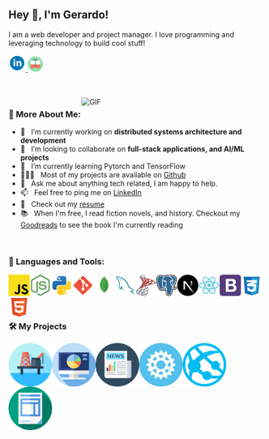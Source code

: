 ## Hey 👋, I'm Gerardo!
<p>
  I am a web developer and project manager. I love programming and leveraging technology to build cool stuff!
</p>
<p>
  <a href="https://www.linkedin.com/in/sanchezwebdev/">
    <img alt="LinkedIn" src="https://raw.githubusercontent.com/sanchezwebdev/svgs/master/linkedin-svgrepo-com.svg" style="height:34px; width:auto;"/>
  </a>  
  <a href="https://gerardosanchez.dev/" target="_blank">
    <img alt="Portfolio" src="https://raw.githubusercontent.com/sanchezwebdev/svgs/master/portfolio-bag-svgrepo-com.svg" style="height:30px; width:auto;"/>
  </a>
</p>
<br/>
<br/>

<img align="right" alt="GIF" src="https://external-content.duckduckgo.com/iu/?u=https%3A%2F%2Fchrisdermody.com%2Fcontent%2Fimages%2F2017%2F12%2F10_coding_dribbble.gif&f=1&nofb=1&ipt=af58e380d6e38d13a5fcd4f496ecbd6a271047e11c9f4fca9d28adf349038aa4&ipo=images" width="360px"/>   
  
### 🧐 More About Me:

- 🔭 &nbsp; I’m currently working on **distributed systems architecture and development**
- 🤝 &nbsp; I’m looking to collaborate on **full-stack applications, and AI/ML projects**
- 🌱 &nbsp; I’m currently learning Pytorch and TensorFlow
- 👨🏻‍💻 &nbsp; Most of my projects are available on <a href="https://github.com/sanchezwebdev?tab=repositories" target="_blank">Github</a>
- 💬 &nbsp; Ask me about anything tech related, I am happy to help.
- 📫 &nbsp; Feel free to ping me on <a href="https://www.linkedin.com/in/sanchezwebdev/" target="_blank">LinkedIn</a>
- 📝 &nbsp; Check out my <a href="https://docs.google.com/document/d/1t-yJ-MFvNxRSkxUpnCzTNbYjyYBn6sBmAhEypXkwuRM/edit?usp=sharing" target="_blank">resume</a>
- 📚 &nbsp; When I'm free, I read fiction novels, and history. Checkout my <a href="https://www.goodreads.com/review/list/183830290-gerardo?shelf=currently-reading" target="_blank">Goodreads</a> to see the book I'm currently reading

<br>

### 🔨 Languages and Tools:
<a href="https://developer.mozilla.org/en-US/docs/Web/JavaScript" target="_blank"><img align="left" alt="Javascript" src="https://raw.githubusercontent.com/sanchezwebdev/svgs/master/javascript-svgrepo-com.svg" style="height:42px; width:auto;" /></a>
<a href="https://nodejs.org/en" target="_blank"><img align="left" src="https://raw.githubusercontent.com/sanchezwebdev/svgs/master/nodejs-icon-svgrepo-com.svg" alt="node.js" style="height:42px; width:auto;" /></a> 
<a href="https://www.python.org" target="_blank"><img align="left" alt="Python" src="https://raw.githubusercontent.com/sanchezwebdev/svgs/master/python-svgrepo-com.svg" style="height:42px; width:auto;" /></a>
<a href="https://git-scm.com/" target="_blank"><img align="left" src="https://raw.githubusercontent.com/sanchezwebdev/svgs/master/git-svgrepo-com.svg" alt="git" style="height:42px; width:auto;" /></a>
<a href="https://mongodb.com" target="_blank"><img align="left" alt="MongoDB" src="https://raw.githubusercontent.com/sanchezwebdev/svgs/master/mongo-svgrepo-com.svg" style="height:42px; width:auto;" /></a>
<a href="https://mysql.com" target="_blank"><img align="left" alt="MySQL" src="https://raw.githubusercontent.com/sanchezwebdev/svgs/master/mysql-svgrepo-com.svg" style="height:42px; width:auto;" /></a>
<a href="https://www.microsoft.com/en-us/sql-server/" target="_blank"><img align="left" alt="SQL Server" src="https://raw.githubusercontent.com/sanchezwebdev/svgs/master/SQL_Server201.png" style="height:42px; width:auto;" /></a>
<a href="https://www.postgresql.org/" target="_blank"><img align="left" alt="PostgreSQL" src="https://raw.githubusercontent.com/sanchezwebdev/svgs/master/postgresql-svgrepo-com.svg" style="height:42px; width:auto;" /></a>
<a href="https://nextjs.org/" target="_blank"><img align="left" alt="Next.js" src="https://raw.githubusercontent.com/sanchezwebdev/svgs/master/next-js-svgrepo-com.png" style="height:42px; width:auto;" /></a>
<a href="https://react.dev" target="_blank"><img align="left" alt="React" src="https://raw.githubusercontent.com/sanchezwebdev/svgs/master/react-svgrepo-com.svg" style="height:42px; width:auto;" /></a>
<a href="https://getbootstrap.com/" target="_blank"><img align="left" src="https://raw.githubusercontent.com/sanchezwebdev/svgs/master/bootstrap-svgrepo-com.svg" alt="bootstrap" style="height:42px; width:auto;" /></a> 
<a href="https://www.w3.org/TR/CSS/#css" target="_blank"><img align="left" alt="CSS" src="https://raw.githubusercontent.com/sanchezwebdev/svgs/master/css-3-svgrepo-com.svg" style="height:42px; width:auto;" /></a>
<a href="https://www.w3schools.com/html/" target="_blank"><img align="left" alt="HTML" src="https://raw.githubusercontent.com/sanchezwebdev/svgs/master/html-5-svgrepo-com.svg" style="height:42px; width:auto;" /></a>
<br/>
<br/>
<br/>
<br/>

### 🛠️ My Projects
<a href="https://gerardosanchez.dev/crude-intelligence" target="_blank"><img alt="Oil Rig" src="https://raw.githubusercontent.com/sanchezwebdev/svgs/master/oil-platform-svgrepo-com.svg" style="height:86px; width:auto;" align="left" /></a>
<a href="https://gerardosanchez.dev/economiq" target="_blank"><img alt="Chart" src="https://raw.githubusercontent.com/sanchezwebdev/svgs/master/web-analysis-chart-svgrepo-com.svg" style="height:86px; width:auto;" align="left" /></a>
<a href="https://gerardosanchez.dev/pasadena-tribune" target="_blank"><img alt="News" src="https://raw.githubusercontent.com/sanchezwebdev/svgs/master/newspaper-news-svgrepo-com.svg" style="height:86px; width:auto;" align="left" /></a>
<a href="https://gerardosanchez.dev/control-panel" target="_blank"><img alt="Gear" src="https://raw.githubusercontent.com/sanchezwebdev/svgs/master/settings-gear-svgrepo-com.svg" style="height:86px; width:auto;" align="left" /></a>
<a href="https://gerardosanchez.dev/magis-web-services" target="_blank"><img alt="Globe" src="https://raw.githubusercontent.com/sanchezwebdev/svgs/master/web-sites-svgrepo-com.svg" style="height:86px; width:auto;" align="left" /></a>
<a href="https://gerardosanchez.dev/crown-invoice" target="_blank"><img alt="Invoice" src="https://raw.githubusercontent.com/sanchezwebdev/svgs/master/invoice-bill-svgrepo-com.svg" style="height:86px; width:auto;" align="left" /></a>
